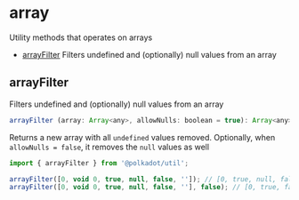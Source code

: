 # array

Utility methods that operates on arrays 

- [arrayFilter](#arrayfilter) Filters undefined and (optionally) null values from an array

## arrayFilter

Filters undefined and (optionally) null values from an array 

```js
arrayFilter (array: Array<any>, allowNulls: boolean = true): Array<any>
```


Returns a new array with all `undefined` values removed. Optionally, when `allowNulls = false`, it removes the `null` values as well

```js
import { arrayFilter } from '@polkadot/util';

arrayFilter([0, void 0, true, null, false, '']); // [0, true, null, false, '']
arrayFilter([0, void 0, true, null, false, ''], false); // [0, true, false, '']
```
